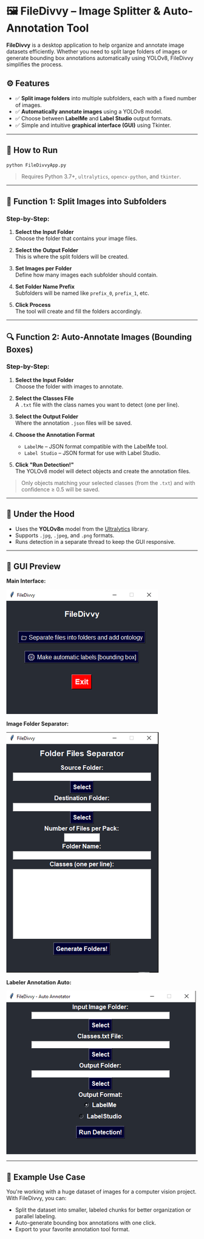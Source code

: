 # 🖼️ FileDivvy – Image Splitter & Auto-Annotation Tool

**FileDivvy** is a desktop application to help organize and annotate image datasets efficiently. Whether you need to split large folders of images or generate bounding box annotations automatically using YOLOv8, FileDivvy simplifies the process.

## ⚙️ Features

- ✅ **Split image folders** into multiple subfolders, each with a fixed number of images.
- ✅ **Automatically annotate images** using a YOLOv8 model.
- ✅ Choose between **LabelMe** and **Label Studio** output formats.
- ✅ Simple and intuitive **graphical interface (GUI)** using Tkinter.

---

## 🚀 How to Run

```bash
python FileDivvyApp.py
```

> Requires Python 3.7+, `ultralytics`, `opencv-python`, and `tkinter`.

---

## 🧩 Function 1: Split Images into Subfolders

### Step-by-Step:

1. **Select the Input Folder**  
   Choose the folder that contains your image files.

2. **Select the Output Folder**  
   This is where the split folders will be created.

3. **Set Images per Folder**  
   Define how many images each subfolder should contain.

4. **Set Folder Name Prefix**  
   Subfolders will be named like `prefix_0`, `prefix_1`, etc.

5. **Click Process**  
   The tool will create and fill the folders accordingly.

---

## 🔍 Function 2: Auto-Annotate Images (Bounding Boxes)

### Step-by-Step:

1. **Select the Input Folder**  
   Choose the folder with images to annotate.

2. **Select the Classes File**  
   A `.txt` file with the class names you want to detect (one per line).

3. **Select the Output Folder**  
   Where the annotation `.json` files will be saved.

4. **Choose the Annotation Format**  
   - `LabelMe` – JSON format compatible with the LabelMe tool.  
   - `Label Studio` – JSON format for use with Label Studio.

5. **Click "Run Detection!"**  
   The YOLOv8 model will detect objects and create the annotation files.

> Only objects matching your selected classes (from the `.txt`) and with confidence ≥ 0.5 will be saved.

---

## 🧠 Under the Hood

- Uses the **YOLOv8n** model from the [Ultralytics](https://github.com/ultralytics/ultralytics) library.
- Supports `.jpg`, `.jpeg`, and `.png` formats.
- Runs detection in a separate thread to keep the GUI responsive.

---

## 📸 GUI Preview

**Main Interface:**  

![alt text](images/readme/image-3.png)

**Image Folder Separator:**

![alt text](images/readme/image-1.png)

**Labeler Annotation Auto:**

![alt text](images/readme/image-2.png)

---

## 📁 Example Use Case

You're working with a huge dataset of images for a computer vision project. With FileDivvy, you can:

- Split the dataset into smaller, labeled chunks for better organization or parallel labeling.
- Auto-generate bounding box annotations with one click.
- Export to your favorite annotation tool format.
